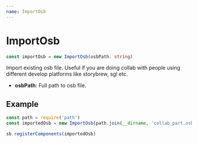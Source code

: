 ```yaml
---
name: ImportOsb 
---
```

# ImportOsb
```typescript
const importOsb = new ImportOsb(osbPath: string)
```

Import existing osb file. Useful if you are doing collab with people using different develop platforms like storybrew, sgl etc.
* **osbPath**: Full path to osb file.

## Example 
```js 
const path = require('path')
const importedOsb = new ImportOsb(path.join(__dirname, 'collab_part.osb'))

sb.registerComponents(importedOsb)
```
